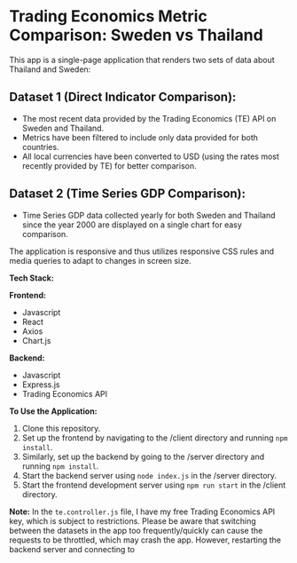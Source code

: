 # Trading Economics Metric Comparison: Sweden vs Thailand

This app is a single-page application that renders two sets of data about Thailand and Sweden:

## Dataset 1 (Direct Indicator Comparison):

- The most recent data provided by the Trading Economics (TE) API on Sweden and Thailand.
- Metrics have been filtered to include only data provided for both countries.
- All local currencies have been converted to USD (using the rates most recently provided by TE) for better comparison.

## Dataset 2 (Time Series GDP Comparison):

- Time Series GDP data collected yearly for both Sweden and Thailand since the year 2000 are displayed on a single chart for easy comparison.

The application is responsive and thus utilizes responsive CSS rules and media queries to adapt to changes in screen size.

**Tech Stack:**

**Frontend:**

- Javascript
- React
- Axios
- Chart.js

**Backend:**

- Javascript
- Express.js
- Trading Economics API

**To Use the Application:**

1. Clone this repository.
2. Set up the frontend by navigating to the /client directory and running `npm install`.
3. Similarly, set up the backend by going to the /server directory and running `npm install`.
4. Start the backend server using `node index.js` in the /server directory.
5. Start the frontend development server using `npm run start` in the /client directory.

**Note:**
In the `te.controller.js` file, I have my free Trading Economics API key, which is subject to restrictions. Please be aware that switching between the datasets in the app too frequently/quickly can cause the requests to be throttled, which may crash the app. However, restarting the backend server and connecting to
